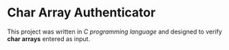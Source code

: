 # Char Array Authenticator

This project was written in _C programming language_ and designed to verify
**char arrays** entered as input.
